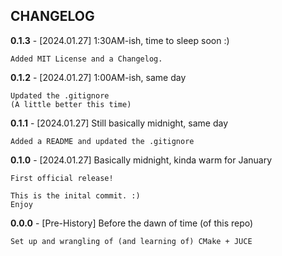 ##            CHANGELOG


**0.1.3** - [2024.01.27] 1:30AM-ish, time to sleep soon :)
<br/>

	Added MIT License and a Changelog.



**0.1.2** - [2024.01.27] 1:00AM-ish, same day
<br/>

	Updated the .gitignore
    (A little better this time)



**0.1.1** - [2024.01.27] Still basically midnight, same day
<br/>

	Added a README and updated the .gitignore



**0.1.0** - [2024.01.27] Basically midnight, kinda warm for January
<br/>

	First official release!
	
	This is the inital commit. :)
    Enjoy



**0.0.0** - [Pre-History] Before the dawn of time (of this repo)
<br/>

	Set up and wrangling of (and learning of) CMake + JUCE
